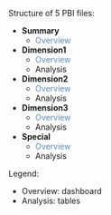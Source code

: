 Structure of 5 PBI files:
- **Summary**
	- <span style="color:#5E8BBA">Overview</span>
- **Dimension1**
	- <span style="color:#5E8BBA">Overview</span>
	- Analysis
- **Dimension2**
	- <span style="color:#5E8BBA">Overview</span>
	- Analysis
- **Dimension3**
	- <span style="color:#5E8BBA">Overview</span>
	- Analysis
- **Special**
	- <span style="color:#5E8BBA">Overview</span>
	- Analysis

Legend:
- Overview: dashboard
- Analysis: tables